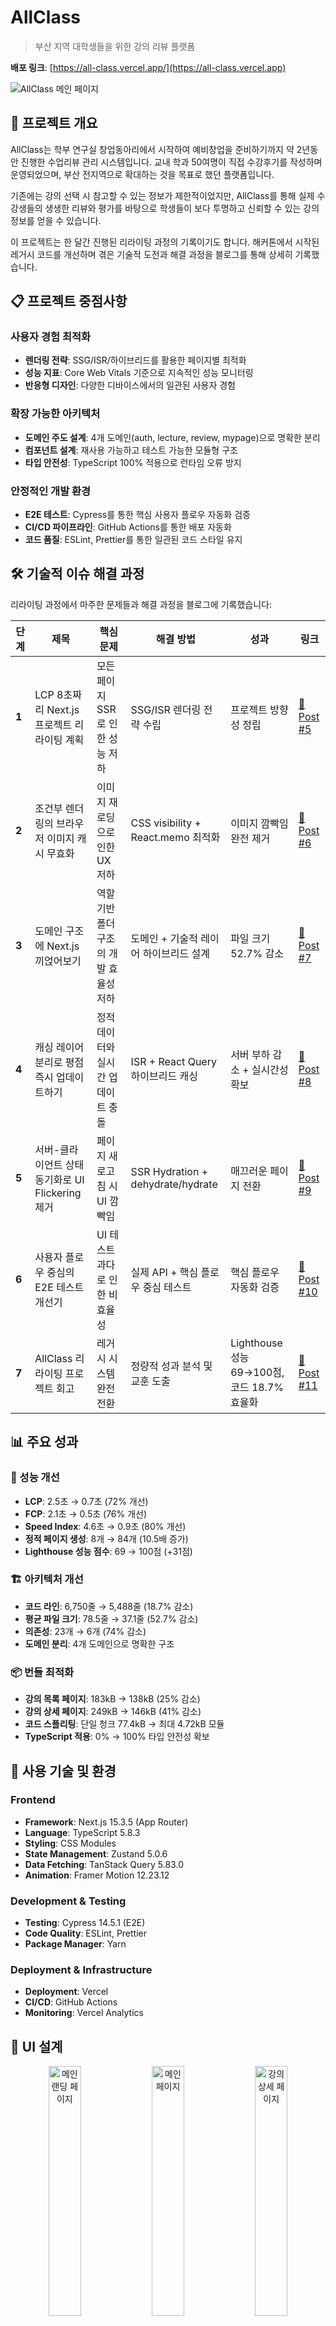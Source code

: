 # AllClass

> 부산 지역 대학생들을 위한 강의 리뷰 플랫폼

**배포 링크**: [https://all-class.vercel.app/](https://all-class.vercel.app)

![AllClass 메인 페이지](./public/images/readme/main-landing.png)

## 🎯 프로젝트 개요

AllClass는 학부 연구실 창업동아리에서 시작하여 예비창업을 준비하기까지 약 2년동안 진행한 수업리뷰 관리 시스템입니다. 교내 학과 50여명이 직접 수강후기를 작성하며 운영되었으며, 부산 전지역으로 확대하는 것을 목표로 했던 플랫폼입니다.

기존에는 강의 선택 시 참고할 수 있는 정보가 제한적이었지만, AllClass를 통해 실제 수강생들의 생생한 리뷰와 평가를 바탕으로 학생들이 보다 투명하고 신뢰할 수 있는 강의 정보를 얻을 수 있습니다.

이 프로젝트는 한 달간 진행된 리라이팅 과정의 기록이기도 합니다. 해커톤에서 시작된 레거시 코드를 개선하며 겪은 기술적 도전과 해결 과정을 블로그를 통해 상세히 기록했습니다.

## 📋 프로젝트 중점사항

### 사용자 경험 최적화
- **렌더링 전략**: SSG/ISR/하이브리드를 활용한 페이지별 최적화
- **성능 지표**: Core Web Vitals 기준으로 지속적인 성능 모니터링
- **반응형 디자인**: 다양한 디바이스에서의 일관된 사용자 경험

### 확장 가능한 아키텍처
- **도메인 주도 설계**: 4개 도메인(auth, lecture, review, mypage)으로 명확한 분리
- **컴포넌트 설계**: 재사용 가능하고 테스트 가능한 모듈형 구조
- **타입 안전성**: TypeScript 100% 적용으로 런타임 오류 방지

### 안정적인 개발 환경
- **E2E 테스트**: Cypress를 통한 핵심 사용자 플로우 자동화 검증
- **CI/CD 파이프라인**: GitHub Actions를 통한 배포 자동화
- **코드 품질**: ESLint, Prettier를 통한 일관된 코드 스타일 유지

## 🛠️ 기술적 이슈 해결 과정

리라이팅 과정에서 마주한 문제들과 해결 과정을 블로그에 기록했습니다:

| 단계 | 제목 | 핵심 문제 | 해결 방법 | 성과 | 링크 |
|------|------|-----------|-----------|------|------|
| **1** | LCP 8초짜리 Next.js 프로젝트 리라이팅 계획 | 모든 페이지 SSR로 인한 성능 저하 | SSG/ISR 렌더링 전략 수립 | 프로젝트 방향성 정립 | [📖 Post #5](https://solplog.vercel.app/articles/post-5) |
| **2** | 조건부 렌더링의 브라우저 이미지 캐시 무효화 | 이미지 재로딩으로 인한 UX 저하 | CSS visibility + React.memo 최적화 | 이미지 깜빡임 완전 제거 | [📖 Post #6](https://solplog.vercel.app/articles/post-6) |
| **3** | 도메인 구조에 Next.js 끼얹어보기 | 역할 기반 폴더 구조의 개발 효율성 저하 | 도메인 + 기술적 레이어 하이브리드 설계 | 파일 크기 52.7% 감소 | [📖 Post #7](https://solplog.vercel.app/articles/post-7) |
| **4** | 캐싱 레이어 분리로 평점 즉시 업데이트하기 | 정적 데이터와 실시간 업데이트 충돌 | ISR + React Query 하이브리드 캐싱 | 서버 부하 감소 + 실시간성 확보 | [📖 Post #8](https://solplog.vercel.app/articles/post-8) |
| **5** | 서버-클라이언트 상태 동기화로 UI Flickering 제거 | 페이지 새로고침 시 UI 깜빡임 | SSR Hydration + dehydrate/hydrate | 매끄러운 페이지 전환 | [📖 Post #9](https://solplog.vercel.app/articles/post-9) |
| **6** | 사용자 플로우 중심의 E2E 테스트 개선기 | UI 테스트 과다로 인한 비효율성 | 실제 API + 핵심 플로우 중심 테스트 | 핵심 플로우 자동화 검증 | [📖 Post #10](https://solplog.vercel.app/articles/post-10) |
| **7** | AllClass 리라이팅 프로젝트 회고 | 레거시 시스템 완전 전환 | 정량적 성과 분석 및 교훈 도출 | Lighthouse 성능 69→100점, 코드 18.7% 효율화 | [📖 Post #11](https://solplog.vercel.app/articles/post-11) |


## 📊 주요 성과

### 🚀 성능 개선
- **LCP**: 2.5초 → 0.7초 (72% 개선)
- **FCP**: 2.1초 → 0.5초 (76% 개선)
- **Speed Index**: 4.6초 → 0.9초 (80% 개선)
- **정적 페이지 생성**: 8개 → 84개 (10.5배 증가)
- **Lighthouse 성능 점수**: 69 → 100점 (+31점)

### 🏗️ 아키텍처 개선
- **코드 라인**: 6,750줄 → 5,488줄 (18.7% 감소)
- **평균 파일 크기**: 78.5줄 → 37.1줄 (52.7% 감소)
- **의존성**: 23개 → 6개 (74% 감소)
- **도메인 분리**: 4개 도메인으로 명확한 구조

### 📦 번들 최적화
- **강의 목록 페이지**: 183kB → 138kB (25% 감소)
- **강의 상세 페이지**: 249kB → 146kB (41% 감소)
- **코드 스플리팅**: 단일 청크 77.4kB → 최대 4.72kB 모듈
- **TypeScript 적용**: 0% → 100% 타입 안전성 확보

## 🔧 사용 기술 및 환경

### Frontend
- **Framework**: Next.js 15.3.5 (App Router)
- **Language**: TypeScript 5.8.3
- **Styling**: CSS Modules
- **State Management**: Zustand 5.0.6
- **Data Fetching**: TanStack Query 5.83.0
- **Animation**: Framer Motion 12.23.12

### Development & Testing
- **Testing**: Cypress 14.5.1 (E2E)
- **Code Quality**: ESLint, Prettier
- **Package Manager**: Yarn

### Deployment & Infrastructure
- **Deployment**: Vercel
- **CI/CD**: GitHub Actions
- **Monitoring**: Vercel Analytics

## 🎨 UI 설계

<div align="center">
  <img src="./public/images/readme/main-landing.png" width="32%" alt="메인 랜딩 페이지">
  <img src="./public/images/readme/lecture-main.png" width="32%" alt="메인 페이지">
  <img src="./public/images/readme/lecture-detail.png" width="32%" alt="강의 상세 페이지">
</div>

<div align="center">
  <sub>메인 랜딩 페이지 | 메인 페이지 | 강의 상세 페이지</sub>
</div>

<br>

<div align="center">
  <img src="./public/images/readme/mypage-lecture.png" width="48%" alt="마이페이지 강의">
  <img src="./public/images/readme/mypage-review.png" width="48%" alt="마이페이지 리뷰">
</div>

<div align="center">
  <sub>마이페이지 - 강의 관리 | 마이페이지 - 리뷰 관리</sub>
</div>

## 🔗 관련 링크

### 📋 Use Case

**[📖 AllClass Use Case Wiki](https://github.com/all-classs/all-class-server/wiki/Use-Case)**

### 백엔드 레포지토리

**[🔧 AllClass Backend Server](https://github.com/all-classs/all-class-server)**

### AllClass 프로젝트 레거시 코드
현재 리라이팅된 버전 이전의 프로젝트 변천사를 확인할 수 있습니다:

| 버전 | 설명 | 링크 |
|------|------|------|
| **v0.0.0** | 2023년 교내 창업동아리 버전 | [📁 release/0.0.0](https://github.com/all-classs/All-Class/tree/release/0.0.0) |
| **v0.0.1** | 2024년 부산 ICT 해커톤 버전 | [📁 release/0.0.1](https://github.com/all-classs/All-Class/tree/release/0.0.1) |
| **v0.0.2** | 2024년 대한민국 해커톤 버전 | [📁 release/0.0.2](https://github.com/all-classs/All-Class/tree/release/0.0.2) |

